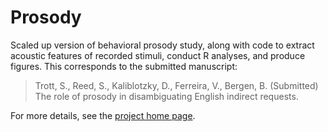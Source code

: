 # Prosody

Scaled up version of behavioral prosody study, along with code to extract acoustic features of recorded stimuli, conduct R analyses, and produce figures. This corresponds to the submitted manuscript:

> Trott, S., Reed, S., Kaliblotzky, D., Ferreira, V., Bergen, B. (Submitted) The role of prosody in disambiguating English indirect requests.

For more details, see the [project home page](https://seantrott.github.io/pros_scaled/).
